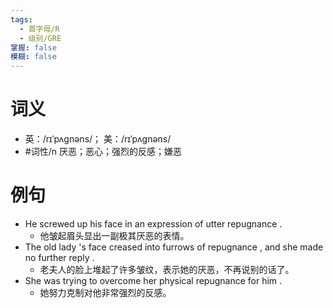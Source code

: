 ```yaml
---
tags:
  - 首字母/R
  - 级别/GRE
掌握: false
模糊: false
---
```

# 词义
- 英：/rɪˈpʌɡnəns/； 美：/rɪˈpʌɡnəns/
- #词性/n  厌恶；恶心；强烈的反感；嫌恶
# 例句
- He screwed up his face in an expression of utter repugnance .
	- 他皱起眉头显出一副极其厌恶的表情。
- The old lady 's face creased into furrows of repugnance , and she made no further reply .
	- 老夫人的脸上堆起了许多皱纹，表示她的厌恶，不再说别的话了。
- She was trying to overcome her physical repugnance for him .
	- 她努力克制对他非常强烈的反感。
